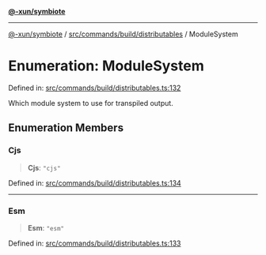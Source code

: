 [**@-xun/symbiote**](../../../../../README.md)

***

[@-xun/symbiote](../../../../../README.md) / [src/commands/build/distributables](../README.md) / ModuleSystem

# Enumeration: ModuleSystem

Defined in: [src/commands/build/distributables.ts:132](https://github.com/Xunnamius/symbiote/blob/ff6ce22d3a3433c07460af5758ce7920a1d9aa5a/src/commands/build/distributables.ts#L132)

Which module system to use for transpiled output.

## Enumeration Members

### Cjs

> **Cjs**: `"cjs"`

Defined in: [src/commands/build/distributables.ts:134](https://github.com/Xunnamius/symbiote/blob/ff6ce22d3a3433c07460af5758ce7920a1d9aa5a/src/commands/build/distributables.ts#L134)

***

### Esm

> **Esm**: `"esm"`

Defined in: [src/commands/build/distributables.ts:133](https://github.com/Xunnamius/symbiote/blob/ff6ce22d3a3433c07460af5758ce7920a1d9aa5a/src/commands/build/distributables.ts#L133)
